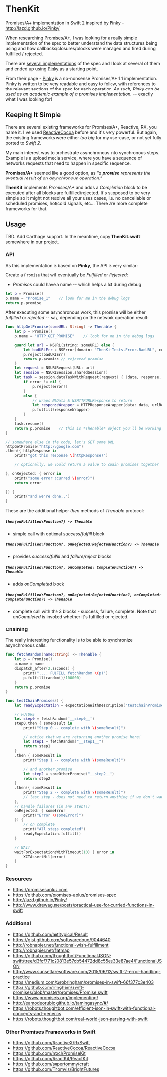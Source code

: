 # ThenKit
Promises/A+ implementation in Swift 2 inspired by Pinky - http://lazd.github.io/Pinky/

When researching [Promises/A+](https://promisesaplus.com), I was looking for a really simple implementation of the spec to better understand the data structures being using and how callbacks/closures/blocks were managed and fired during fulfilled / rejected.

There are [several implementations](https://promisesaplus.com/implementations) of the spec and I look at several of them and ended up using [Pinky](http://lazd.github.io/Pinky/) as a starting point.

From their page - [Pinky](http://lazd.github.io/Pinky/) is a no-nonsense Promises/A+ 1.1 implementation. Pinky is written to be very readable and easy to follow, with references to the relevant sections of the spec for each operation. *As such, Pinky can be used as an academic example of a promises implementation.* -- exactly what I was looking for!

## Keeping It Simple

There are several existing frameworks for Promises/A+, Reactive, RX, you name it. I've used [ReactiveCocoa](https://github.com/ReactiveCocoa/ReactiveCocoa) before and it's very powerful. But again, the existing frameworks were either *too big* for my use-case, or not yet fully ported to *Swift 2*.

My main interest was to orchestrate asynchronous into synchronous steps. Example is a upload media service, where you have a sequence of networks requests that need to happen in specific sequence.

**Promises/A+** seemed like a good option, as *"a __promise__ represents the eventual result of an asynchronous operation."*

**ThenKit** implements *Promises/A+* and adds a *Completion* block to be executed after all blocks are fulfilled/rejected. It's supposed to be very simple so it might not resolve all your uses cases, i.e. no cancellable or scheduled promises, hot/cold signals, etc... There are more complete frameworks for that.

## Usage

TBD. Add Carthage support.
In the meantime, copy **ThenKit.swift** somewhere in our project.

### API

As this implementation is based on **Pinky**, the API is very similar:

Create a `Promise` that will eventually be *Fulfilled* or *Rejected*:

- *Promises* could have a name -- which helps a lot during debug

```swift
let p = Promise()
p.name = "Promise_1"    // look for me in the debug logs
return p.promise
```

After executing some asynchronous work, this promise will be either *fulfilled* or *rejected* -- say, depending on the network operation result:

```swift
func httpGetPromise(someURL: String) -> Thenable {
    let p = Promise()
    p.name = "HTTP_GET_PROMISE"    // look for me in the debug logs

    guard let url = NSURL(string: someURL) else {
        let badURLErr = NSError(domain: "ThenKitTests.Error.BadURL", code: 100, userInfo: nil)
        p.reject(badURLErr)
        return p.promise // rejected promise
    }
    let request = NSURLRequest(URL: url)
    let session = NSURLSession.sharedSession()
    let task = session.dataTaskWithRequest(request) { (data, response, error) in
        if error != nil {
            p.reject(error!)
        }
        else {
            // wraps NSData & NSHTTPURLResponse to return
            let responseWrapper = HTTPResponseWrapper(data: data, urlResponse: response)
            p.fulfill(responseWrapper)
        }
    }
    task.resume()
    return p.promise    // this is *Thenable* object you'll be working with
}

// somewhere else in the code, let's GET some URL
httpGetPromise("http://google.com")
.then({ httpResponse in
    print("got this response \(httpResponse)")

    // optionally, we could return a value to chain promises together

}, onRejected: { error in
    print("some error ocurred \(error)")
    return error

}) {
    print("and we're done..")
}
```

These are the additional helper *then* methods of *Thenable* protocol:

##### `then(onFulfilled:Function?) -> Thenable`
- simple call with optional *success/fulfill* block

##### `then(onFulfilled:Function?, onRejected:RejectedFunction?) -> Thenable`
- provides *success/fulfill* and *failure/reject* blocks

##### `then(onFulfilled:Function?, onCompleted: CompleteFunction?) -> Thenable`
- adds *onCompleted* block

##### `then(onFulfilled:Function?, onRejected:RejectedFunction?, onCompleted: CompleteFunction?) -> Thenable`
- complete call with the 3 blocks - success, failure, complete. Note that *onCompleted* is invoked whether it's fulfilled or rejected.

### Chaining

The really interesting functionality is to be able to synchronize asynchronous calls:

```swift
func fetchRandom(name:String) -> Thenable {
    let p = Promise()
    p.name = name
    dispatch_after(2.seconds) {
        print(".... FULFILL fetchRandom \(p)")
        p.fulfill(random()/100000)
    }
    return p.promise
}

func testChainPromises() {
    let readyExpectation = expectationWithDescription("testChainPromises")

    // FUTURE
    let step0 = fetchRandom("__step0__")
    step0.then { someResult in
        print("Step 0 -- complete with \(someResult)")

        // notice that we are returning another promise here!
        let step1 = fetchRandom("__step1__")
        return step1
    }
    .then { someResult in
        print("Step 1 -- complete with \(someResult)")

        // and another promise
        let step2 = someOtherPromise("__step2__")
        return step2
    }
    .then({ someResult in
        print("Step 2 -- complete with \(someResult)")
        // last step - does not need to return anything if we don't want to
    },
    // handle failures (in any step!!)
    onRejected: { someError
        print("Error \(someError)")
    }) {
        // on complete
        print("All steps completed")
        readyExpectation.fulfill()
    }

    // WAIT
    waitForExpectationsWithTimeout(10) { error in
        XCTAssertNil(error)
    }
}
```

### Resources
- https://promisesaplus.com
- https://github.com/promises-aplus/promises-spec
- http://lazd.github.io/Pinky/
- http://www.drewag.me/posts/practical-use-for-curried-functions-in-swift

### Additional
- https://github.com/antitypical/Result
- https://gist.github.com/softwaredoug/9044640
- http://robnapier.net/functional-wish-fulfillment
- http://robnapier.net/flatmap
- https://github.com/thoughtbot/FunctionalJSON-swift/tree/d3fcf771c20813e57cb54472dd8c55ee33e87ae4/FunctionalJSON
- http://www.sunsetlakesoftware.com/2015/06/12/swift-2-error-handling-practice
- https://medium.com/@robringham/promises-in-swift-66f377c3e403
- https://github.com/rringham/swift-promises/blob/master/promises/Promise.swift
- https://www.promisejs.org/implementing/
- http://eamodeorubio.github.io/tamingasync/#/
- https://robots.thoughtbot.com/efficient-json-in-swift-with-functional-concepts-and-generics
- https://robots.thoughtbot.com/real-world-json-parsing-with-swift

### Other Promises Frameworks in Swift
- https://github.com/ReactiveX/RxSwift
- https://github.com/ReactiveCocoa/ReactiveCocoa
- https://github.com/mxcl/PromiseKit
- https://github.com/ReactKit/ReactKit
- https://github.com/supertommy/craft
- https://github.com/Thomvis/BrightFutures
